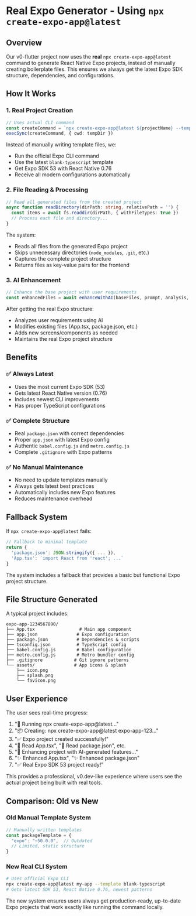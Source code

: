 # Real Expo Generator - Using `npx create-expo-app@latest`

## Overview

Our v0-flutter project now uses the **real** `npx create-expo-app@latest` command to generate React Native Expo projects, instead of manually creating boilerplate files. This ensures we always get the latest Expo SDK structure, dependencies, and configurations.

## How It Works

### 1. Real Project Creation
```typescript
// Uses actual CLI command
const createCommand = `npx create-expo-app@latest ${projectName} --template blank-typescript --yes`
execSync(createCommand, { cwd: tempDir })
```

Instead of manually writing template files, we:
- Run the official Expo CLI command
- Use the latest `blank-typescript` template
- Get Expo SDK 53 with React Native 0.76
- Receive all modern configurations automatically

### 2. File Reading & Processing
```typescript
// Read all generated files from the created project
async function readDirectory(dirPath: string, relativePath = '') {
  const items = await fs.readdir(dirPath, { withFileTypes: true })
  // Process each file and directory...
}
```

The system:
- Reads all files from the generated Expo project
- Skips unnecessary directories (`node_modules`, `.git`, etc.)
- Captures the complete project structure
- Returns files as key-value pairs for the frontend

### 3. AI Enhancement
```typescript
// Enhance the base project with user requirements
const enhancedFiles = await enhanceWithAI(baseFiles, prompt, analysis, onProgress)
```

After getting the real Expo structure:
- Analyzes user requirements using AI
- Modifies existing files (App.tsx, package.json, etc.)
- Adds new screens/components as needed
- Maintains the real Expo project structure

## Benefits

### ✅ Always Latest
- Uses the most current Expo SDK (53)
- Gets latest React Native version (0.76)
- Includes newest CLI improvements
- Has proper TypeScript configurations

### ✅ Complete Structure
- Real `package.json` with correct dependencies
- Proper `app.json` with latest Expo config
- Authentic `babel.config.js` and `metro.config.js`
- Complete `.gitignore` with Expo patterns

### ✅ No Manual Maintenance
- No need to update templates manually
- Always gets latest best practices
- Automatically includes new Expo features
- Reduces maintenance overhead

## Fallback System

If `npx create-expo-app@latest` fails:
```typescript
// Fallback to minimal template
return {
  'package.json': JSON.stringify({ ... }),
  'App.tsx': `import React from 'react'; ...`
}
```

The system includes a fallback that provides a basic but functional Expo project structure.

## File Structure Generated

A typical project includes:
```
expo-app-1234567890/
├── App.tsx                 # Main app component
├── app.json               # Expo configuration
├── package.json           # Dependencies & scripts
├── tsconfig.json          # TypeScript config
├── babel.config.js        # Babel configuration
├── metro.config.js        # Metro bundler config
├── .gitignore            # Git ignore patterns
└── assets/               # App icons & splash
    ├── icon.png
    ├── splash.png
    └── favicon.png
```

## User Experience

The user sees real-time progress:
1. "🚀 Running npx create-expo-app@latest..."
2. "📦 Creating: npx create-expo-app@latest expo-app-123..."
3. "✅ Expo project created successfully!"
4. "📄 Read App.tsx", "📄 Read package.json", etc.
5. "🤖 Enhancing project with AI-generated features..."
6. "✨ Enhanced App.tsx", "✨ Enhanced package.json"
7. "✅ Real Expo SDK 53 project ready!"

This provides a professional, v0.dev-like experience where users see the actual project being built with real tools.

## Comparison: Old vs New

### Old Manual Template System
```typescript
// Manually written templates
const packageTemplate = {
  "expo": "~50.0.0",  // Outdated
  // Limited, static structure
}
```

### New Real CLI System
```bash
# Uses official Expo CLI
npx create-expo-app@latest my-app --template blank-typescript
# Gets latest SDK 53, React Native 0.76, newest patterns
```

The new system ensures users always get production-ready, up-to-date Expo projects that work exactly like running the command locally. 